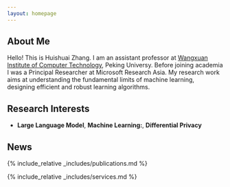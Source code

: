 ```yaml
---
layout: homepage
---
```


## About Me


Hello! This is Huishuai Zhang. I am an assistant professor at [Wangxuan Institute of Computer Technology](https://www.icst.pku.edu.cn), Peking Universy. Before joining academia I was a Principal Researcher at Microsoft Research Asia. My research work aims at understanding the fundamental limits of machine learning, designing efficient and robust learning algorithms.



## Research Interests

- **Large Language Model**, **Machine Learning:**, **Differential Privacy**

## News


{% include_relative _includes/publications.md %}

{% include_relative _includes/services.md %}

